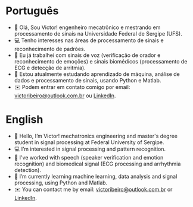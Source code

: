 # Português
- 👋 Olá, Sou Victor! engenheiro mecatrônico e mestrando em processamento de sinais na Universidade Federal de Sergipe (UFS).
- 💻 Tenho interesses nas áreas de processamento de sinais e reconhecimento de padrões. 
- 📑 Eu já trabalhei com sinais de voz (verificação de orador e reconhecimento de emoções) e sinais biomédicos (processamento de ECG e detecção de arritmia).
- 📕 Estou atualmente estudando aprendizado de máquina, análise de dados e processamento de sinais, usando Python e Matlab.
- ✉️ Podem entrar em contato comigo por email: victoribeiro@outlook.com.br ou [LinkedIn](https://www.linkedin.com/in/victoribeiro/).

# English
- 👋 Hello, I’m Victor! mechatronics engineering and master's degree student in signal processing at Federal University of Sergipe.
- 💻 I’m interested in signal processing and pattern recognition.
- 📑 I've worked with speech (speaker verification and emotion recognition) and biomedical signal (ECG processing and arrhythmia detection).
- 📕 I’m currently learning machine learning, data analysis and signal processing, using Python and Matlab.
- ✉️ You can contact me by email: victoribeiro@outlook.com.br or [LinkedIn](https://www.linkedin.com/in/victoribeiro/).

<!---
victoribeir0/victoribeir0 is a ✨ special ✨ repository because its `README.md` (this file) appears on your GitHub profile.
You can click the Preview link to take a look at your changes.
--->
